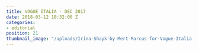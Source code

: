 ```yaml
---
title: VOGUE ITALIA - DEC 2017
date: 2018-03-12 18:32:00 Z
categories:
- editorial
position: 21
thumbnail_image: "/uploads/Irina-Shayk-by-Mert-Marcus-for-Vogue-Italia-December-2017-Cover-760x942.jpg"
---
```


